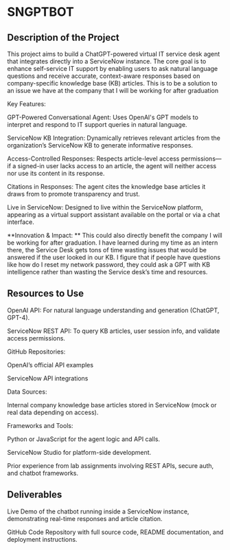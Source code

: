 # **SNGPTBOT**

## Description of the Project



This project aims to build a ChatGPT-powered virtual IT service desk agent that integrates directly into a ServiceNow instance. The core goal is to enhance self-service IT support by enabling users to ask natural language questions and receive accurate, context-aware responses based on company-specific knowledge base (KB) articles. This is to be a solution to an issue we have at the company that I will be working for after graduation

Key Features:

GPT-Powered Conversational Agent: Uses OpenAI's GPT models to interpret and respond to IT support queries in natural language.

ServiceNow KB Integration: Dynamically retrieves relevant articles from the organization’s ServiceNow KB to generate informative responses.

Access-Controlled Responses: Respects article-level access permissions—if a signed-in user lacks access to an article, the agent will neither access nor use its content in its response.

Citations in Responses: The agent cites the knowledge base articles it draws from to promote transparency and trust.

Live in ServiceNow: Designed to live within the ServiceNow platform, appearing as a virtual support assistant available on the portal or via a chat interface.

**Innovation & Impact:
**
This could also directly benefit the company I will be working for after graduation. I have learned during my time as an intern there, the Service Desk gets tons of time wasting issues that would be answered if the user looked in our KB. I figure that if people have questions like how do I reset my network password, they could ask a GPT with KB intelligence rather than wasting the Service desk’s time and resources.


## Resources to Use



OpenAI API: For natural language understanding and generation (ChatGPT, GPT-4).

ServiceNow REST API: To query KB articles, user session info, and validate access permissions.

GitHub Repositories:

OpenAI’s official API examples

ServiceNow API integrations

Data Sources:

Internal company knowledge base articles stored in ServiceNow (mock or real data depending on access).

Frameworks and Tools:

Python or JavaScript for the agent logic and API calls.

ServiceNow Studio for platform-side development.

Prior experience from lab assignments involving REST APIs, secure auth, and chatbot frameworks.

## Deliverables



Live Demo of the chatbot running inside a ServiceNow instance, demonstrating real-time responses and article citation.

GitHub Code Repository with full source code, README documentation, and deployment instructions.
